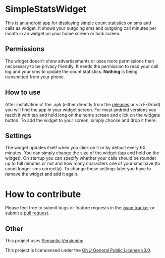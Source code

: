 # SimpleStatsWidget
This is an android app for displaying simple count statistics on sms and calls as widget. It shows your outgoing sms and outgoing call minutes per month in an widget on your home screen or lock screen.

## Permissions
The widget doesn't show advertisements or uses more permissions than neccessary to be privacy friendly. It needs the permission to read your call log and your sms to update the count statistics. **Nothing** is being transmitted from your phone.

## How to use
After installation of the .apk (either directly from the [releases](https://github.com/Chessmasterrr/SimpleStatsWidget/releases) or via F-Droid) you will find the app in your widget screen. For most android versions you reach it with tap and hold long on the home screen and click on the widgets button. To add the widget to your screen, simply choose and drop it there.

## Settings
The widget updates itself when you click on it or by default every 60 minutes. You can simply change the size of the widget (tap and hold on the widget). On startup you can specify whether your calls should be roundet up to full minutes or not and how many characters one of your sms have (to count longer sms correctly). To change these settings later you have to remove the widget and add it again.

# How to contribute
Please feel free to submit bugs or feature requests in the [issue tracker](https://github.com/Chessmasterrr/SimpleStatsWidget/issues) or submit a [pull request](https://github.com/Chessmasterrr/SimpleStatsWidget/pulls).

## Other
This project uses [Semantic Versioning](http://semver.org/).

This project is licencensed under the [GNU General Public License v3.0](https://github.com/Chessmasterrr/SimpleStatsWidget/blob/master/LICENSE).
